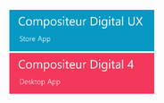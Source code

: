 [<img width="260" src="UX/en/img/main_doc_ux.jpg"/>](http://doc.compositeurdigital.com/UX/en/) [<img width="260" src="UX/en/img/main_doc_v4.jpg"/>](http://doc.compositeurdigital.com/doc_language.html)
